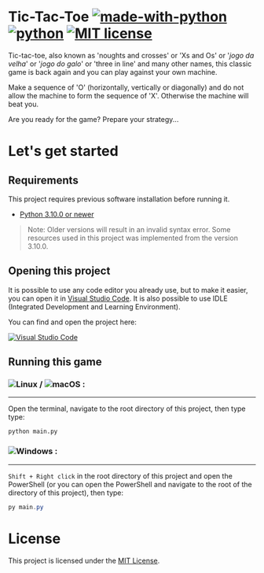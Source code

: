 # Tic-Tac-Toe [![made-with-python](https://img.shields.io/badge/Made%20with-Python-2b5b84.svg)](https://www.python.org/) [![python](https://img.shields.io/badge/Python-3.10%20+-2b5b84.svg?logo=python&logoColor=ffd343)](https://www.python.org/downloads/) [![MIT license](https://img.shields.io/badge/License-MIT-2b5b84.svg)](https://github.com/ctkano/TicTacToe/blob/5c7485376491336f0e405439f8b0e5b33445c67f/LICENSE)

Tic-tac-toe, also known as 'noughts and crosses' or 'Xs and Os' or '*jogo da velha*' or '*jogo do galo*' or 'three in line' and many other names, this classic game is back again and you can play against your own machine.

Make a sequence of 'O' (horizontally, vertically or diagonally) and do not allow the machine to form the sequence of 'X'. Otherwise the machine will beat you.

Are you ready for the game? Prepare your strategy...

# Let's get started

## Requirements

This project requires previous software installation before running it.

* [Python 3.10.0 or newer](https://www.python.org/downloads/)

> Note: Older versions will result in an invalid syntax error. Some resources used in this project was implemented from the version 3.10.0.

## Opening this project

It is possible to use any code editor you already use, but to make it easier, you can open it in [Visual Studio Code](https://code.visualstudio.com/). It is also possible to use IDLE (Integrated Development and Learning Environment).

You can find and open the project here: 

[![Visual Studio Code](https://open.vscode.dev/badges/open-in-vscode.svg)](https://open.vscode.dev/ctkano/TicTacToe)

## Running this game

### ![Linux](https://img.shields.io/badge/OS-Linux-2b5b84.svg?logo=linux&logoColor=white) / ![macOS](https://img.shields.io/badge/OS-macOS-2b5b84.svg?logo=apple) :
---
Open the terminal, navigate to the root directory of this project, then type type: 
```terminal
python main.py
```

### ![Windows](https://img.shields.io/badge/OS-Windows-2b5b84.svg?logo=windows) :
---
`Shift + Right click` in the root directory of this project and open the PowerShell (or you can open the PowerShell and navigate to the root of the directory of this project), then type:

```powershell
py main.py
```

# License 

This project is licensed under the [MIT License](https://github.com/ctkano/TicTacToe/blob/5c7485376491336f0e405439f8b0e5b33445c67f/LICENSE).
